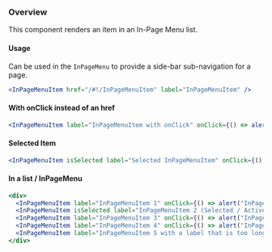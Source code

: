 ### Overview
This component renders an item in an In-Page Menu list.

#### Usage

Can be used in the `InPageMenu` to provide a side-bar sub-navigation for a page.

```jsx
<InPageMenuItem href="/#!/InPageMenuItem" label="InPageMenuItem" />
```

#### With onClick instead of an href
```jsx
<InPageMenuItem label="InPageMenuItem with onClick" onClick={() => alert("onClick() fired")} />
```

#### Selected Item
```jsx
<InPageMenuItem isSelected label="Selected InPageMenuItem" onClick={() => alert("onClick() fired")} />
```

#### In a list / InPageMenu
```jsx
<div>
  <InPageMenuItem label="InPageMenuItem 1" onClick={() => alert("InPageMenuItem 1 onClick() fired")} />
  <InPageMenuItem isSelected label="InPageMenuItem 2 (Selected / Active)" onClick={() => alert("InPageMenuItem 2 onClick() fired")} />
  <InPageMenuItem label="InPageMenuItem 3" onClick={() => alert("InPageMenuItem 3 onClick() fired")} />
  <InPageMenuItem label="InPageMenuItem 4" onClick={() => alert("InPageMenuItem 4 onClick() fired")} />
  <InPageMenuItem label="InPageMenuItem 5 with a label that is too long. We should try to never have a label this long, but if we do, you can see how the text wraps and keeps the correct padding alignment even on multiple lines." onClick={() => alert("InPageMenuItem 5 onClick() fired")} />
</div>
```
